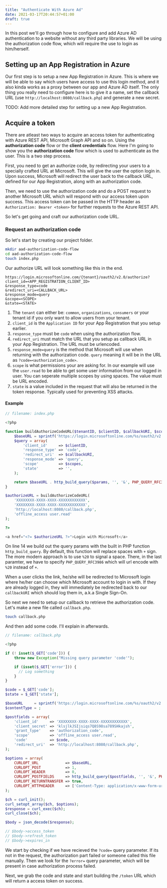 ```yaml
---
title: "Authenticate With Azure Ad"
date: 2021-03-17T20:44:57+01:00
draft: true
---
```


In this post we'll go through how to configure and add Azure AD authentication to a website without any third party libraries. We will be using the authorization code flow, which will require the use to login as him/herself.

## Setting up an App Registration in Azure

Our first step is to setup a new App Registration in Azure. This is where we will be able to say which users have access to use this login method, and it also kinda works as a proxy between our app and Azure AD itself. The only thing you really need to configure here is to give it a name, set the callback URL (use `http://localhost:8080/callback.php`) and generate a new secret.

TODO: Add more detailed step for setting up a new App Registration.

## Acquire a token

There are atleast two ways to acquire an access token for authenticating with Azure REST API, Microsoft Graph API and so on. Using the **authorization code** flow or the **client credentials** flow. Here I'm going to show you the **authorization code** flow which is used to authenticate as the user. This is a two step process.

First, you need to get an authorize code, by redirecting your users to a specially crafted URL at Microsoft. This will give the user the option login in. Upon success, Microsoft will redirect the user back to the callback URL, defined for our App Registration, along with an authorization code.

Then, we need to use the authorization code and do a POST request to another Microsoft URL which will respond with our access token upon success. This access token can be passed in the HTTP header as `Authorization: Bearer <token>` for further requests to the Azure REST API.

So let's get going and craft our authorization code URL.

### Request an authorization code

So let's start by creating our project folder.

```bash
mkdir aad-authorization-code-flow
cd aad-authorization-code-flow
touch index.php
```

Our authorize URL will look something like this in the end.

```plaintext
https://login.microsoftonline.com/{tenant}/oauth2/v2.0/authorize?
client_id=<APP_REGISTRATION_CLIENT_ID>
&response_type=code
&redirect_uri=<CALLBACK_URL>
&response_mode=query
&scope=<SCOPE>
&state=<STATE>
```

1. The `tenant` can either be: `common`, `organizations`, `consumers` or your tenant id if you only want to allow users from your tenant.
2. `client_id` is the `Application ID` for your App Registration that you setup earlier.
3. `response_type` must be `code` when using the authorization flow.
4. `redirect_uri` must match the URL that you setup as callback URL in your App Registration. The URL must be urlencoded.
5. `response_mode=query` is the method that Microsoft will use when returning with the authorization code. `query` meaning it will be in the URL as `?code=<authorization_code>`.
6. `scope` is what permissions your are asking for. In our example will use the `user.read` to be able to get some user information from our logged in user. You can seperate multiple scopes by using spaces. The value must be URL encoded.
7. `state` is a value included in the request that will also be returned in the token response. Typically used for preventing XSS attacks.

#### Example

```php
// filename: index.php

<?php

function buildAuthorizeCodeURL($tenantID, $clientID, $callbackURI, $scope) {
    $baseURL = sprintf('https://login.microsoftonline.com/%s/oauth2/v2.0/authorize?', $tenantID);
    $query = array(
        'client_id'     => $clientID,
        'response_type' => 'code',
        'redirect_uri'  => $callbackURI,
        'response_mode' => 'query',
        'scope'         => $scopes,
        'state'         => '',
    );

    return $baseURL . http_build_query($params, '', '&', PHP_QUERY_RFC3986);
}

$authorizeURL = buildAuthorizeCodeURL(
    'XXXXXXXX-XXXX-XXXX-XXXXXXXXXXXX',
    'XXXXXXXX-XXXX-XXXX-XXXXXXXXXXXX',
    'http://localhost:8080/callback.php',
    'offline_access user.read'
);

?>

<a href="<?= $authorizeURL ?>">Login with Microsoft</a>
```

On line 14 we build out the query params with the built in PHP function `http_build_query`. By default, this function will replace spaces with `+` sign. The more modern approach is to use `%20` to signal a space. There, in the last paramter, we have to specify `PHP_QUERY_RFC3986` which will url encode with `%20` instead of `+`.

When a user clicks the link, he/she will be redirected to Microsoft login where he/her can choose which Microsoft account to login in with. If they are already logged in, they will immediately be redirected back to our `callbackURI` which should log them in, a.k.a Single Sign-On.

So next we need to setup our callback to retrieve the authorization code. Let's make a new file called `callback.php`.

```bash
touch callback.php
```

And then add some code. I'll explain in afterwards.

```php
// filename: callback.php

<?php

if (! isset($_GET['code'])) {
    throw new Exception("Missing query parameter 'code'");

    if (isset($_GET['error'])) {
      // Log something
    }
}

$code = $_GET['code'];
$state = $_GET['state'];

$baseURL     = sprintf('https://login.microsoftonline.com/%s/oauth2/v2.0/token', 'XXXXXXXX-XXXX-XXXX-XXXXXXXXXXXX');
$contentType = ;

$postfields = array(
    'client_id'     => 'XXXXXXXX-XXXX-XXXX-XXXXXXXXXXXX',
    'client_secret' => 'klsjlkJSIjsiqs7Q8S98sa789SHkajsh',
    'grant_type'    => 'authorization_code',
    'scope'         => 'offline_access user.read',
    'code'          => $code,
    'redirect_uri'  => 'http://localhost:8080/callback.php',
);

$options = array(
    CURLOPT_URL            => $baseURL,
    CURLOPT_POST           => 1,
    CURLOPT_HEADER         => 0,
    CURLOPT_POSTFIELDS     => http_build_query($postfields, '', '&', PHP_QUERY_RFC3986),
    CURLOPT_RETURNTRANSFER => true,
    CURLOPT_HTTPHEADER     => ['Content-Type: application/x-www-form-urlencoded'],
);

$ch = curl_init();
curl_setopt_array($ch, $options);
$response = curl_exec($ch);
curl_close($ch);

$body = json_decode($response);

// $body->access_token
// $body->refresh_token
// $body->expires_in
```
We start by checking if we have recieved the `?code=` query parameter. If its not in the request, the authorization part failed or someone called this file manually. Then we look for the `?error=` query parameter, which will be present in case authorization process failed.

Next, we grab the code and state and start building the `/token` URL which will return a access token on success.
